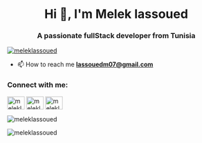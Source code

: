 <h1 align="center">Hi 👋, I'm Melek lassoued</h1>
<h3 align="center">A passionate fullStack developer from Tunisia</h3>

<p align="left"> <a href="https://github.com/ryo-ma/github-profile-trophy"><img src="https://github-profile-trophy.vercel.app/?username=meleklassoued" alt="meleklassoued" /></a> </p>

- 📫 How to reach me **lassouedm07@gmail.com**

<h3 align="left">Connect with me:</h3>
<p align="left">
<a href="https://twitter.com/meleklassoued" target="blank"><img align="center" src="https://raw.githubusercontent.com/rahuldkjain/github-profile-readme-generator/master/src/images/icons/Social/twitter.svg" alt="meleklassoued" height="30" width="40" /></a>
<a href="https://linkedin.com/in/meleklassoued" target="__blank"><img align="center" src="https://raw.githubusercontent.com/rahuldkjain/github-profile-readme-generator/master/src/images/icons/Social/linked-in-alt.svg" alt="meleklassoued" height="30" width="40" /></a>
<a href="https://fb.com/meleklassoued" target="blank"><img align="center" src="https://raw.githubusercontent.com/rahuldkjain/github-profile-readme-generator/master/src/images/icons/Social/facebook.svg" alt="meleklassoued" height="30" width="40" /></a>
</p>

<p><img align="center" src="https://github-readme-stats.vercel.app/api/top-langs?username=meleklassoued&show_icons=true&locale=en&layout=compact" alt="meleklassoued" /></p>

<p><img align="center" src="https://github-readme-streak-stats.herokuapp.com/?user=meleklassoued&" alt="meleklassoued" /></p>
